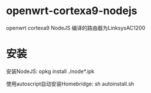 # openwrt-cortexa9-nodejs

openwrt cortexa9 NodeJS 编译的路由器为LinksysAC1200

# 安装
安装NodeJS:
opkg install ./node*.ipk

使用autoscript自动安装Homebridge:
sh autoinstall.sh
